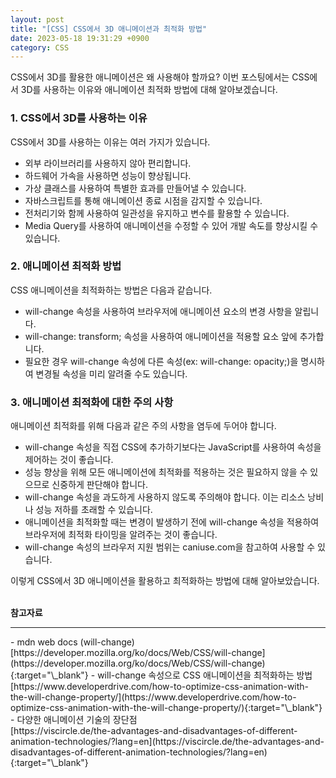 ```yaml
---
layout: post
title: "[CSS] CSS에서 3D 애니메이션과 최적화 방법"
date: 2023-05-18 19:31:29 +0900
category: CSS
---
```


CSS에서 3D를 활용한 애니메이션은 왜 사용해야 할까요? 이번 포스팅에서는 CSS에서 3D를 사용하는 이유와 애니메이션 최적화 방법에 대해 알아보겠습니다.

### 1. CSS에서 3D를 사용하는 이유

CSS에서 3D를 사용하는 이유는 여러 가지가 있습니다.

- 외부 라이브러리를 사용하지 않아 편리합니다.
- 하드웨어 가속을 사용하면 성능이 향상됩니다.
- 가상 클래스를 사용하여 특별한 효과를 만들어낼 수 있습니다.
- 자바스크립트를 통해 애니메이션 종료 시점을 감지할 수 있습니다.
- 전처리기와 함께 사용하여 일관성을 유지하고 변수를 활용할 수 있습니다.
- Media Query를 사용하여 애니메이션을 수정할 수 있어 개발 속도를 향상시킬 수 있습니다.

### 2. 애니메이션 최적화 방법

CSS 애니메이션을 최적화하는 방법은 다음과 같습니다.

- will-change 속성을 사용하여 브라우저에 애니메이션 요소의 변경 사항을 알립니다.
- will-change: transform; 속성을 사용하여 애니메이션을 적용할 요소 앞에 추가합니다.
- 필요한 경우 will-change 속성에 다른 속성(ex: will-change: opacity;)을 명시하여 변경될 속성을 미리 알려줄 수도 있습니다.

### 3. 애니메이션 최적화에 대한 주의 사항

애니메이션 최적화를 위해 다음과 같은 주의 사항을 염두에 두어야 합니다.

- will-change 속성을 직접 CSS에 추가하기보다는 JavaScript를 사용하여 속성을 제어하는 것이 좋습니다.
- 성능 향상을 위해 모든 애니메이션에 최적화를 적용하는 것은 필요하지 않을 수 있으므로 신중하게 판단해야 합니다.
- will-change 속성을 과도하게 사용하지 않도록 주의해야 합니다. 이는 리소스 낭비나 성능 저하를 초래할 수 있습니다.
- 애니메이션을 최적화할 때는 변경이 발생하기 전에 will-change 속성을 적용하여 브라우저에 최적화 타이밍을 알려주는 것이 좋습니다.
- will-change 속성의 브라우저 지원 범위는 caniuse.com을 참고하여 사용할 수 있습니다.

이렇게 CSS에서 3D 애니메이션을 활용하고 최적화하는 방법에 대해 알아보았습니다.
<br />
<br />

**참고자료**

<hr />
- mdn web docs (will-change)<br />
[https://developer.mozilla.org/ko/docs/Web/CSS/will-change](https://developer.mozilla.org/ko/docs/Web/CSS/will-change){:target="\_blank"}
- will-change 속성으로 CSS 애니메이션을 최적화하는 방법<br />
[https://www.developerdrive.com/how-to-optimize-css-animation-with-the-will-change-property/](https://www.developerdrive.com/how-to-optimize-css-animation-with-the-will-change-property/){:target="\_blank"}
- 다양한 애니메이션 기술의 장단점<br />
[https://viscircle.de/the-advantages-and-disadvantages-of-different-animation-technologies/?lang=en](https://viscircle.de/the-advantages-and-disadvantages-of-different-animation-technologies/?lang=en){:target="\_blank"}

